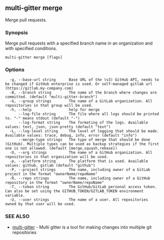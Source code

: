 ## multi-gitter merge

Merge pull requests.

### Synopsis

Merge pull requests with a specified branch name in an organization and with specified conditions.

```
multi-gitter merge [flags]
```

### Options

```
  -g, --base-url string      Base URL of the (v3) GitHub API, needs to be changed if GitHub enterprise is used. Or self-managed gitlab url (https://gitlab.my-company.com)
  -B, --branch string        The name of the branch where changes are committed. (default "multi-gitter-branch")
  -G, --group strings        The name of a GitLab organization. All repositories in that group will be used.
  -h, --help                 help for merge
      --log-file string      The file where all logs should be printed to. "-" means stdout (default "-")
      --log-format string    The formating of the logs. Available values: text, json, json-pretty (default "text")
  -L, --log-level string     The level of logging that should be made. Available values: trace, debug, info, error (default "info")
      --merge-type strings   The type of merge that should be done (GitHub). Multiple types can be used as backup strategies if the first one is not allowed. (default [merge,squash,rebase])
  -O, --org strings          The name of a GitHub organization. All repositories in that organization will be used.
  -p, --platform string      The platform that is used. Available values: github, gitlab (default "github")
  -P, --project strings      The name, including owner of a GitLab project in the format "ownerName/repoName"
  -R, --repo strings         The name, including owner of a GitHub repository in the format "ownerName/repoName"
  -T, --token string         The GitHub/GitLab personal access token. Can also be set using the GITHUB_TOKEN/GITLAB_TOKEN environment variable.
  -U, --user strings         The name of a user. All repositories owned by that user will be used.
```

### SEE ALSO

* [multi-gitter](multi-gitter.md)	 - Multi gitter is a tool for making changes into multiple git repositories


